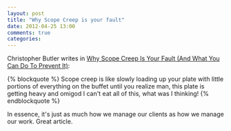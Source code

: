 ```yaml
---
layout: post
title: "Why Scope Creep is your fault"
date: 2012-04-25 13:00
comments: true
categories: 
---
```


Christopher Butler writes in [Why Scope Creep Is Your Fault (And What You Can Do To Prevent It)](http://www.newfangled.com/why_scope_creep_is_your_fault):

{% blockquote %}
Scope creep is like slowly loading up your plate with little portions of everything on the buffet until you realize man, this plate is getting heavy and omigod I can't eat all of this, what was I thinking! 
{% endblockquote %}

In essence, it's just as much how we manage our clients as how we manage our work. Great article.
